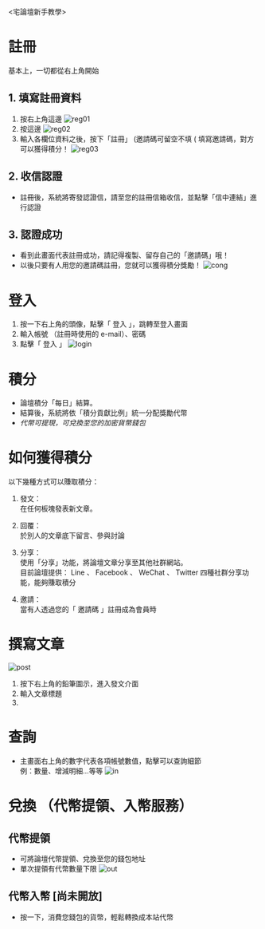 <宅論壇新手教學>


# 註冊
 基本上，一切都從右上角開始
## 1. 填寫註冊資料
1. 按右上角這邊
![reg01](reg01.png)
2. 按這邊
![reg02](reg02.png)
3. 輸入各欄位資料之後，按下「註冊」 (邀請碼可留空不填 ( 填寫邀請碼，對方可以獲得積分！
![reg03](reg03.png)

## 2. 收信認證
- 註冊後，系統將寄發認證信，請至您的註冊信箱收信，並點擊「信中連結」進行認證

## 3. 認證成功
- 看到此畫面代表註冊成功，請記得複製、留存自己的「邀請碼」哦！
- 以後只要有人用您的邀請碼註冊，您就可以獲得積分獎勵！
![cong](congratulation.png)
# 登入
1. 按一下右上角的頭像，點擊「 登入 」，跳轉至登入畫面
2. 輸入帳號 （註冊時使用的 e-mail）、密碼
3. 點擊「 登入 」
![login](login.png)
# 積分
- 論壇積分「每日」結算。
- 結算後，系統將依「積分貢獻比例」統一分配獎勵代幣
- *代幣可提現，可兌換至您的加密貨幣錢包*

# 如何獲得積分
 以下幾種方式可以賺取積分：
 1. 發文： \
  在任何板塊發表新文章。

 2. 回覆： \
  於別人的文章底下留言、參與討論

 3. 分享： \
  使用「分享」功能，將論壇文章分享至其他社群網站。 \
  目前論壇提供： Line 、 Facebook 、 WeChat 、 Twitter 四種社群分享功能，能夠賺取積分
  
 4. 邀請： \
  當有人透過您的「 邀請碼 」註冊成為會員時

# 撰寫文章
![post](post.png)
1. 按下右上角的鉛筆圖示，進入發文介面
2. 輸入文章標題
3. 


# 查詢
- 主畫面右上角的數字代表各項帳號數值，點擊可以查詢細節 \
例：數量、增減明細...等等
![in](in.png)

# 兌換 （代幣提領、入幣服務）
## 代幣提領
- 可將論壇代幣提領、兌換至您的錢包地址
- 單次提領有代幣數量下限
![out](out.png)
## 代幣入幣 [尚未開放]
- 按一下，消費您錢包的貨幣，輕鬆轉換成本站代幣
